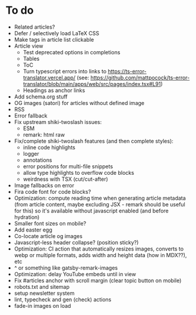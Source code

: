 # To do

- Related articles?
- Defer / selectively load LaTeX CSS
- Make tags in article list clickable
- Article view
  - Test deprecated options in completions
  - Tables
  - ToC
  - Turn typescript errors into links to https://ts-error-translator.vercel.app/ (see: https://github.com/mattpocock/ts-error-translator/blob/main/apps/web/src/pages/index.tsx#L91)
  - Headings as anchor links
- Add schema.org stuff
- OG images (satori) for articles without defined image
- RSS
- Error fallback
- Fix upstream shiki-twoslash issues:
  - ESM
  - remark: html raw
- Fix/complete shiki-twoslash features (and then complete styles):
  - inline code highlights
  - logger
  - annotations
  - error positions for multi-file snippets
  - allow type highlights to overflow code blocks
  - weirdness with TSX (cut/cut-after)
- Image fallbacks on error
- Fira code font for code blocks?
- Optimization: compute reading time when generating article metadata (from article content, maybe excluding JSX - remark should be useful for this) so it's available without javascript enabled (and before hydration)
- Smaller font sizes on mobile?
- Add easter egg
- Co-locate article og images
- Javascript-less header collapse? (position sticky?)
- Optimization: CI action that automatically resizes images, converts to webp or multiple formats, adds width and height data (how in MDX??), etc
- ^ or something like gatsby-remark-images
- Optimization: delay YouTube embeds until in view
- Fix #articles anchor with scroll margin (clear topic button on mobile)
- robots.txt and sitemap
- setup newsletter system
- lint, typecheck and gen (check) actions
- fade-in images on load
